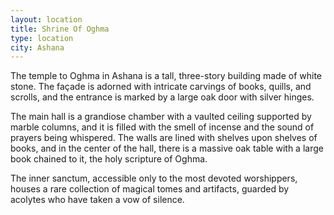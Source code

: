 ```yaml
---
layout: location
title: Shrine Of Oghma
type: location
city: Ashana
---
```

The temple to Oghma in Ashana is a tall, three-story building made of white stone. The façade is adorned with intricate carvings of books, quills, and scrolls, and the entrance is marked by a large oak door with silver hinges. 

The main hall is a grandiose chamber with a vaulted ceiling supported by marble columns, and it is filled with the smell of incense and the sound of prayers being whispered. The walls are lined with shelves upon shelves of books, and in the center of the hall, there is a massive oak table with a large book chained to it, the holy scripture of Oghma. 

The inner sanctum, accessible only to the most devoted worshippers, houses a rare collection of magical tomes and artifacts, guarded by acolytes who have taken a vow of silence.